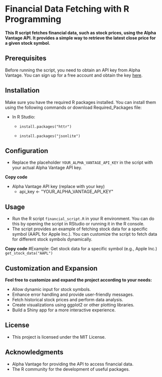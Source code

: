 # Financial Data Fetching with R Programming
**This R script fetches financial data, such as stock prices, using the Alpha Vantage API. It provides a simple way to retrieve the latest close price for a given stock symbol.**

## Prerequisites

Before running the script, you need to obtain an API key from Alpha Vantage. You can sign up for a free account and obtain the key [here](https://www.alphavantage.co/).

## Installation

Make sure you have the required R packages installed. You can install them using the following commands or download Required_Packages file:

- In R Studio:
  
   - ```install.packages("httr")```

   - ```install.packages("jsonlite")```

## Configuration
- Replace the placeholder ```YOUR_ALPHA_VANTAGE_API_KEY``` in the script with your actual Alpha Vantage API key.

**Copy code**
- Alpha Vantage API key (replace with your key)
   - api_key <- "YOUR_ALPHA_VANTAGE_API_KEY"

## Usage
- Run the R script ```financial_script.R``` in your R environment. You can do this by opening the script in RStudio or running it in the R console.
- The script provides an example of fetching stock data for a specific symbol (AAPL for Apple Inc.). You can customize the script to fetch data for different stock symbols dynamically.

**Copy code**
#Example: Get stock data for a specific symbol (e.g., Apple Inc.)
```get_stock_data("AAPL")```

## Customization and Expansion

**Feel free to customize and expand the project according to your needs:**

- Allow dynamic input for stock symbols.
- Enhance error handling and provide user-friendly messages.
- Fetch historical stock prices and perform data analysis.
- Create visualizations using ggplot2 or other plotting libraries.
- Build a Shiny app for a more interactive experience.

## License
- This project is licensed under the MIT License.

## Acknowledgments
- Alpha Vantage for providing the API to access financial data.
- The R community for the development of useful packages.
